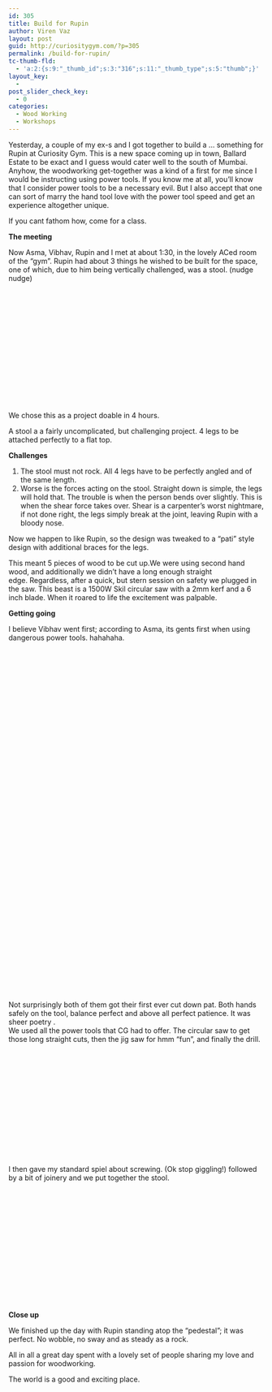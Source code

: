 ```yaml
---
id: 305
title: Build for Rupin
author: Viren Vaz
layout: post
guid: http://curiositygym.com/?p=305
permalink: /build-for-rupin/
tc-thumb-fld:
  - 'a:2:{s:9:"_thumb_id";s:3:"316";s:11:"_thumb_type";s:5:"thumb";}'
layout_key:
  - 
post_slider_check_key:
  - 0
categories:
  - Wood Working
  - Workshops
---
```

<div>
  Yesterday, a couple of my ex-s and I got together to build a &#8230; something for Rupin at Curiosity Gym. This is a new space coming up in town, Ballard Estate to be exact and I guess would cater well to the south of Mumbai.
</div>

<div>
</div>

<div>
  Anyhow, the woodworking get-together was a kind of a first for me since I would be instructing using power tools. If you know me at all, you&#8217;ll know that I consider power tools to be a necessary evil. But I also accept that one can sort of marry the hand tool love with the power tool speed and get an experience altogether unique.
</div>

If you cant fathom how, come for a class.

**The meeting**

Now Asma, Vibhav, Rupin and I met at about 1:30, in the lovely ACed room of the &#8220;gym&#8221;. Rupin had about 3 things he wished to be built for the space, one of which, due to him being vertically challenged, was a stool. (nudge nudge)

[<img  class="alignnone size-medium wp-image-315"  src="data:image/gif;base64,R0lGODlhAQABAIAAAAAAAP///yH5BAEAAAAALAAAAAABAAEAAAIBRAA7" data-src="http://curiositygym.com/wp-content/uploads/2015/10/IMG_20151024_135950-300x225.jpg"  alt="IMG_20151024_135950" width="300" height="225" />][1]

<div>
  We chose this as a project doable in 4 hours.
</div>

A stool a a fairly uncomplicated, but challenging project. 4 legs to be attached perfectly to a flat top.

<div>
  <strong>Challenges</strong>
</div>

  1. The stool must not rock. All 4 legs have to be perfectly angled and of the same length.
  2. Worse is the forces acting on the stool. Straight down is simple, the legs will hold that. The trouble is when the person bends over slightly. This is when the shear force takes over. Shear is a carpenter&#8217;s worst nightmare, if not done right, the legs simply break at the joint, leaving Rupin with a bloody nose.

Now we happen to like Rupin, so the design was tweaked to a &#8220;pati&#8221; style design with additional braces for the legs.

This meant 5 pieces of wood to be cut up.We were using second hand wood, and additionally we didn&#8217;t have a long enough straight edge. Regardless, after a quick, but stern session on safety we plugged in the saw. This beast is a 1500W Skil circular saw with a 2mm kerf and a 6 inch blade. When it roared to life the excitement was palpable.

**Getting going**

I believe Vibhav went first; according to Asma, its gents first when using dangerous power tools. hahahaha.

[<img  class="alignnone size-medium wp-image-322"  src="data:image/gif;base64,R0lGODlhAQABAIAAAAAAAP///yH5BAEAAAAALAAAAAABAAEAAAIBRAA7" data-src="http://curiositygym.com/wp-content/uploads/2015/10/IMG_20151024_164728-300x225.jpg"  alt="IMG_20151024_164728" width="300" height="225" />][2]  [<img  class="alignnone size-medium wp-image-325"  src="data:image/gif;base64,R0lGODlhAQABAIAAAAAAAP///yH5BAEAAAAALAAAAAABAAEAAAIBRAA7" data-src="http://curiositygym.com/wp-content/uploads/2015/10/IMG_20151024_1446081-300x225.jpg"  alt="IMG_20151024_144608" width="300" height="225" />][3][<img  class="alignnone size-medium wp-image-327"  src="data:image/gif;base64,R0lGODlhAQABAIAAAAAAAP///yH5BAEAAAAALAAAAAABAAEAAAIBRAA7" data-src="http://curiositygym.com/wp-content/uploads/2015/10/IMG_20151024_155521-300x225.jpg"  alt="IMG_20151024_155521" width="300" height="225" />][4]

<div>
  Not surprisingly both of them got their first ever cut down pat. Both hands safely on the tool, balance perfect and above all perfect patience. It was sheer poetry .
</div>

<div>
  We used all the power tools that CG had to offer. The circular saw to get those long straight cuts, then the jig saw for hmm &#8220;fun&#8221;, and finally the drill.
</div>

<div>
</div>

<div>
  <a href="http://curiositygym.com/wp-content/uploads/2015/10/IMG_20151024_133739.jpg"><img  class="alignnone size-medium wp-image-320"  src="data:image/gif;base64,R0lGODlhAQABAIAAAAAAAP///yH5BAEAAAAALAAAAAABAAEAAAIBRAA7" data-src="http://curiositygym.com/wp-content/uploads/2015/10/IMG_20151024_133739-300x225.jpg"  alt="IMG_20151024_133739" width="300" height="225" /></a>
</div>

I then gave my standard spiel about screwing. (Ok stop giggling!) followed by a bit of joinery and we put together the stool.

[<img  class="alignnone size-medium wp-image-323"  src="data:image/gif;base64,R0lGODlhAQABAIAAAAAAAP///yH5BAEAAAAALAAAAAABAAEAAAIBRAA7" data-src="http://curiositygym.com/wp-content/uploads/2015/10/IMG_20151024_182146-300x225.jpg"  alt="IMG_20151024_182146" width="300" height="225" />][5]

<div>
  <strong>Close up</strong>
</div>

We finished up the day with Rupin standing atop the &#8220;pedestal&#8221;; it was perfect. No wobble, no sway and as steady as a rock.

All in all a great day spent with a lovely set of people sharing my love and passion for woodworking.

<div>
  The world is a good and exciting place.
</div>

 [1]: http://curiositygym.com/wp-content/uploads/2015/10/IMG_20151024_135950.jpg
 [2]: http://curiositygym.com/wp-content/uploads/2015/10/IMG_20151024_164728.jpg
 [3]: http://curiositygym.com/wp-content/uploads/2015/10/IMG_20151024_1446081.jpg
 [4]: http://curiositygym.com/wp-content/uploads/2015/10/IMG_20151024_155521.jpg
 [5]: http://curiositygym.com/wp-content/uploads/2015/10/IMG_20151024_182146.jpg